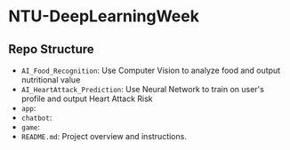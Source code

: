 # NTU-DeepLearningWeek

## Repo Structure
- `AI_Food_Recognition`: Use Computer Vision to analyze food and output nutritional value
- `AI_HeartAttack_Prediction`: Use Neural Network to train on user's profile and output Heart Attack Risk
- `app`: 
- `chatbot`: 
- `game`: 
- `README.md`: Project overview and instructions.
